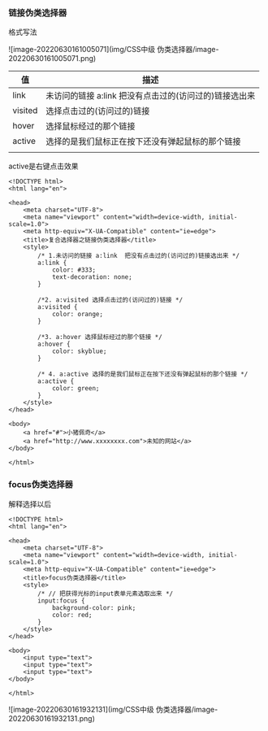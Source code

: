 ### 链接伪类选择器

格式写法

![image-20220630161005071](img/CSS中级 伪类选择器/image-20220630161005071.png)

| 值      | 描述                                                    |
| ------- | ------------------------------------------------------- |
| link    | 未访问的链接 a:link  把没有点击过的(访问过的)链接选出来 |
| visited | 选择点击过的(访问过的)链接                              |
| hover   | 选择鼠标经过的那个链接                                  |
| active  | 选择的是我们鼠标正在按下还没有弹起鼠标的那个链接        |
|         |                                                         |

active是右键点击效果

~~~
<!DOCTYPE html>
<html lang="en">

<head>
    <meta charset="UTF-8">
    <meta name="viewport" content="width=device-width, initial-scale=1.0">
    <meta http-equiv="X-UA-Compatible" content="ie=edge">
    <title>复合选择器之链接伪类选择器</title>
    <style>
        /* 1.未访问的链接 a:link  把没有点击过的(访问过的)链接选出来 */
        a:link {
            color: #333;
            text-decoration: none;
        }

        /*2. a:visited 选择点击过的(访问过的)链接 */
        a:visited {
            color: orange;
        }

        /*3. a:hover 选择鼠标经过的那个链接 */
        a:hover {
            color: skyblue;
        }

        /* 4. a:active 选择的是我们鼠标正在按下还没有弹起鼠标的那个链接 */
        a:active {
            color: green;
        }
    </style>
</head>

<body>
    <a href="#">小猪佩奇</a>
    <a href="http://www.xxxxxxxx.com">未知的网站</a>
</body>

</html>
~~~



### focus伪类选择器

解释选择以后

~~~
<!DOCTYPE html>
<html lang="en">

<head>
    <meta charset="UTF-8">
    <meta name="viewport" content="width=device-width, initial-scale=1.0">
    <meta http-equiv="X-UA-Compatible" content="ie=edge">
    <title>focus伪类选择器</title>
    <style>
        /* // 把获得光标的input表单元素选取出来 */
        input:focus {
            background-color: pink;
            color: red;
        }
    </style>
</head>

<body>
    <input type="text">
    <input type="text">
    <input type="text">
</body>

</html>
~~~

![image-20220630161932131](img/CSS中级 伪类选择器/image-20220630161932131.png)